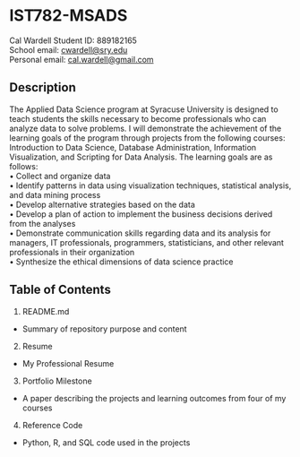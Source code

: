 # IST782-MSADS
Cal Wardell 
Student ID: 889182165<br>
School email: cwardell@sry.edu<br>
Personal email: cal.wardell@gmail.com

## Description
The Applied Data Science program at Syracuse University is designed to teach students the skills necessary to become professionals who can analyze data to solve problems. I will demonstrate the achievement of the learning goals of the program through projects from the following courses: Introduction to Data Science, Database Administration, Information Visualization, and Scripting for Data Analysis. The learning goals are as follows:<br>
•	Collect and organize data<br>
•	Identify patterns in data using visualization techniques, statistical analysis, and data mining process<br>
•	Develop alternative strategies based on the data<br>
•	Develop a plan of action to implement the business decisions derived from the analyses<br>
•	Demonstrate communication skills regarding data and its analysis for managers, IT professionals, programmers, statisticians, and other relevant professionals in their organization<br>
•	Synthesize the ethical dimensions of data science practice<br>
## Table of Contents
1.	README.md
- Summary of repository purpose and content<br>
2.	Resume
- My Professional Resume<br>
3.	Portfolio Milestone
- A paper describing the projects and learning outcomes from four of my courses<br>
4.	Reference Code
- Python, R, and SQL code used in the projects <br>

